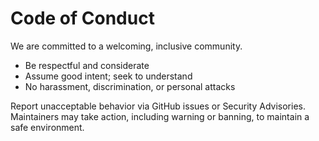 # Code of Conduct

We are committed to a welcoming, inclusive community.

- Be respectful and considerate
- Assume good intent; seek to understand
- No harassment, discrimination, or personal attacks

Report unacceptable behavior via GitHub issues or Security Advisories. Maintainers may take action, including warning or banning, to maintain a safe environment.

